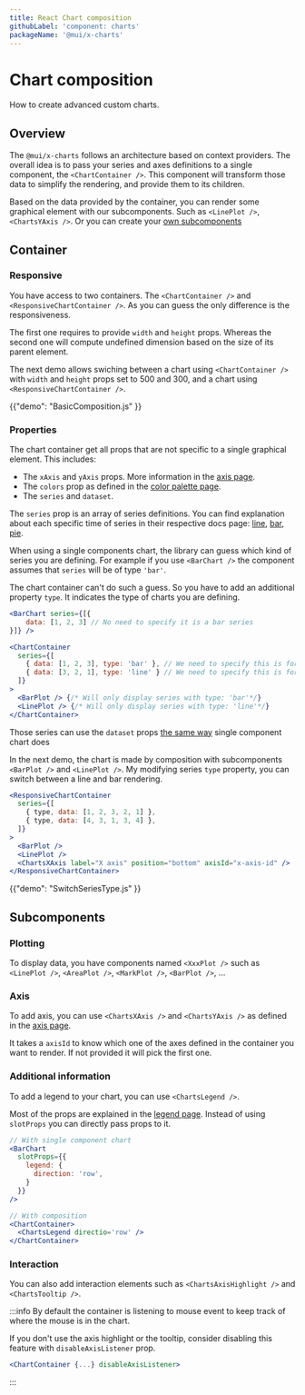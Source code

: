 ```yaml
---
title: React Chart composition
githubLabel: 'component: charts'
packageName: '@mui/x-charts'
---
```


# Chart composition

<p class="description">How to create advanced custom charts.</p>

## Overview

The `@mui/x-charts` follows an architecture based on context providers.
The overall idea is to pass your series and axes definitions to a single component, the `<ChartContainer />`.
This component will transform those data to simplify the rendering, and provide them to its children.

Based on the data provided by the container, you can render some graphical element with our subcomponents.
Such as `<LinePlot />`, `<ChartsYAxis />`. Or you can create your [own subcomponents](/x/react-charts/components/)

## Container

### Responsive

You have access to two containers.
The `<ChartContainer />` and `<ResponsiveChartContainer />`.
As you can guess the only difference is the responsiveness.

The first one requires to provide `width` and `height` props.
Whereas the second one will compute undefined dimension based on the size of its parent element.

The next demo allows swiching between a chart using `<ChartContainer />` with `width` and `height` props set to 500 and 300,
and a chart using `<ResponsiveChartContainer />`.

{{"demo": "BasicComposition.js" }}

### Properties

The chart container get all props that are not specific to a single graphical element.
This includes:

- The `xAxis` and `yAxis` props. More information in the [axis page](/x/react-charts/axis/).
- The `colors` prop as defined in the [color palette page](/x/react-charts/styling/#color-palette).
- The `series` and `dataset`.

The `series` prop is an array of series definitions.
You can find explanation about each specific time of series in their respective docs page: [line](/x/react-charts/lines/), [bar](/x/react-charts/bars/), [pie](/x/react-charts/pie/).

When using a single components chart, the library can guess which kind of series you are defining.
For example if you use `<BarChart />` the component assumes that `series` will be of type `'bar'`.

The chart container can't do such a guess.
So you have to add an additional property `type`.
It indicates the type of charts you are defining.

```jsx
<BarChart series={[{
    data: [1, 2, 3] // No need to specify it is a bar series
}]} />

<ChartContainer
  series={[
    { data: [1, 2, 3], type: 'bar' }, // We need to specify this is for bar chart
    { data: [3, 2, 1], type: 'line' } // We need to specify this is for line chart
  ]}
>
  <BarPlot /> {/* Will only display series with type: 'bar'*/}
  <LinePlot /> {/* Will only display series with type: 'line'*/}
</ChartContainer>
```

Those series can use the `dataset` props [the same way](/x/react-charts/bars/#using-a-dataset) single component chart does

In the next demo, the chart is made by composition with subcomponents `<BarPlot />` and `<LinePlot />`.
My modifying series `type` property, you can switch between a line and bar rendering.

```jsx
<ResponsiveChartContainer
  series={[
    { type, data: [1, 2, 3, 2, 1] },
    { type, data: [4, 3, 1, 3, 4] },
  ]}
>
  <BarPlot />
  <LinePlot />
  <ChartsXAxis label="X axis" position="bottom" axisId="x-axis-id" />
</ResponsiveChartContainer>
```

{{"demo": "SwitchSeriesType.js" }}

## Subcomponents

### Plotting

To display data, you have components named `<XxxPlot />` such as `<LinePlot />`, `<AreaPlot />`, `<MarkPlot />`, `<BarPlot />`, ...

### Axis

To add axis, you can use `<ChartsXAxis />` and `<ChartsYAxis />` as defined in the [axis page](/x/react-charts/axis/#composition).

It takes a `axisId` to know which one of the axes defined in the container you want to render. If not provided it will pick the first one.

### Additional information

To add a legend to your chart, you can use `<ChartsLegend />`.

Most of the props are explained in the [legend page](/x/react-charts/legend/).
Instead of using `slotProps` you can directly pass props to it.

```jsx
// With single component chart
<BarChart
  slotProps={{
    legend: {
      direction: 'row',
    }
  }}
/>

// With composition
<ChartContainer>
  <ChartsLegend directio='row' />
</ChartContainer>
```

### Interaction

You can also add interaction elements such as `<ChartsAxisHighlight />` and `<ChartsTooltip />`.

:::info
By default the container is listening to mouse event to keep track of where the mouse is in the chart.

If you don't use the axis highlight or the tooltip, consider disabling this feature with `disableAxisListener` prop.

```jsx
<ChartContainer {...} disableAxisListener>
```

:::
